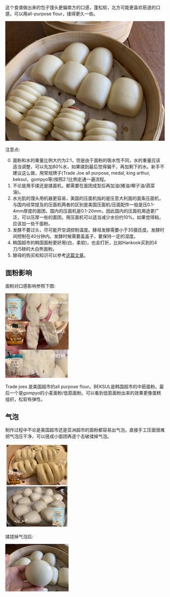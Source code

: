 这个食谱做出来的包子馒头更偏南方的口感，蓬松软，北方可能更喜欢筋道的口感，可以用all-purpose flour，揉得更久一些。

![馒头](img/Buns.jpg "馒头")

注意点:

0. 面粉和水的重量比例大约为2:1，但是由于面粉的吸水性不同，水的重量应该适当调整，可以先加80%水，如果揉到最后觉得偏干，再加剩下的水。新手不建议这么做，用常规牌子(Trade Joe all purpose, medal, king arthur, beksul，gompyo等)按照2:1比例走通一遍流程。
1. 不论是用手揉还是揉面机，都需要在面团成型后再加油(猪油/椰子油/蔬菜油)。
2. 水光肌的馒头用机器更容易，美国的压面机指的是压意大利面的面条压面机，与国内经常提及的压面机两者的区别是美国压面机/压面配件一般是压0.1-4mm厚度的面团，国内的压面机是0.1-20mm，因此国内的压面机用途更广泛，可以压厚一些的面团。用压面机可以适当减少水份约10%。如果觉得粘，应该加一些干面粉。
3. 发酵不要过头，尽可能开空调控制温度。酵母发酵需要小于35摄氏度。发酵时间控制在40分钟内。发酵时候需要盖盖子，要保持一定的湿度。
4. 韩国超市的韩国面粉更好用(白，柔软)，也会打折，比如Hankook买到的4刀/5磅的大白熊面粉。
5. 酵母的购买和知识可以参考[这篇文章](https://www.dealmoon.com/guide/948762)。

## 面粉影响

面粉对口感影响参照下图:

<img src="img/flourComparison.jpg" alt="面粉" width="200"/>

Trade joes 是美国超市的all purpose flour。BEKSUL是韩国超市的中筋面粉。最后一个是gompyo的小麦面粉/低筋面粉。可以看到低筋面粉出来的效果更像蛋糕组织，松软有弹性。

## 气泡
制作过程中不论是美国超市还是亚洲超市的面粉都容易出气泡，直接手工压面很难把气泡压干净，可以搓成小面团再逐个击破揉掉气泡。

<img src="img/Bubble on surface.jpg" alt="气泡" width="200"/>

揉搓掉气泡后:

<img src="img/TriedToRemoveBubbles.jpg" alt="气泡" width="200"/>
